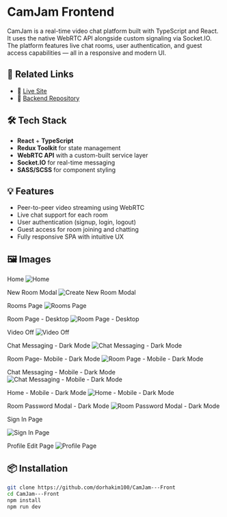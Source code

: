 # CamJam Frontend

CamJam is a real-time video chat platform built with TypeScript and React. It uses the native WebRTC API alongside custom signaling via Socket.IO. The platform features live chat rooms, user authentication, and guest access capabilities — all in a responsive and modern UI.

## 🚀 Related Links

- 🔗 [Live Site](https://camjam.onrender.com/)
- 🔗 [Backend Repository](https://github.com/dorhakim100/CamJam-Back)


## 🛠️ Tech Stack

- **React** + **TypeScript**
- **Redux Toolkit** for state management
- **WebRTC API** with a custom-built service layer
- **Socket.IO** for real-time messaging
- **SASS/SCSS** for component styling

## 💡 Features

- Peer-to-peer video streaming using WebRTC
- Live chat support for each room
- User authentication (signup, login, logout)
- Guest access for room joining and chatting
- Fully responsive SPA with intuitive UX

  
## 🖼️ Images

Home
![Home](https://github.com/user-attachments/assets/73c0ad92-867d-4ae1-baf4-ac4d1709f801)

New Room Modal
![Create New Room Modal](https://github.com/user-attachments/assets/e69104f9-bd07-4bf4-b4df-f44735a37277)

Rooms Page
![Rooms Page](https://github.com/user-attachments/assets/b42122b9-2f87-4b86-888e-116c35879b1c)

Room Page - Desktop
![Room Page - Desktop](https://github.com/user-attachments/assets/790e0624-4144-45ec-972f-0165262da27b)

Video Off
![Video Off](https://github.com/user-attachments/assets/0caccb12-a48f-4517-98d2-bc11eaaae86f)

Chat Messaging - Dark Mode
![Chat Messaging - Dark Mode](https://github.com/user-attachments/assets/f54c6fef-e525-4600-9384-4dec94d8232f)

Room Page- Mobile - Dark Mode
![Room Page - Mobile - Dark Mode](https://github.com/user-attachments/assets/51ab5f68-079b-432a-842b-6a89202f21c9)

Chat Messaging - Mobile - Dark Mode
![Chat Messaging - Mobile - Dark Mode](https://github.com/user-attachments/assets/20cf6b3e-573b-41ae-baf3-bdb613092f87)

Home - Mobile - Dark Mode
![Home - Mobile - Dark Mode](https://github.com/user-attachments/assets/6dbedeb3-20d5-4fe6-8516-39af4d32b6cd)

Room Password Modal - Dark Mode
![Room Password Modal - Dark Mode](https://github.com/user-attachments/assets/fa78fdee-073c-41c5-be23-de2657f459e6)

Sign In Page

![Sign In Page](https://github.com/user-attachments/assets/3df80980-e3e8-44db-bddd-0ade95d69315)

Profile Edit Page
![Profile Page](https://github.com/user-attachments/assets/eae3eda0-a49a-40b6-8419-50d332bbf7f4)


## 📦 Installation

```bash
git clone https://github.com/dorhakim100/CamJam---Front
cd CamJam---Front
npm install
npm run dev

